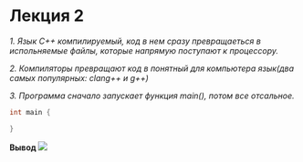 # Лекция 2
*1. Язык С++ компилируемый, код в нем сразу превращаеться в испольняемые файлы, которые напрямую поступают к процессору.*

*2. Компиляторы превращают код в понятный для компьютера язык(два самых популярных: clang++ и g++)*

*3. Программа сначало запускает функция main(), потом все отсальное.*

```C++
int main {

}
```
**Вывод**
![](https://github.com/Kera-0/test/blob/main/%D0%A4%D0%AB%D0%A4%D0%AB%D0%A4%D0%AB%D0%92%D0%AB.PNG)
